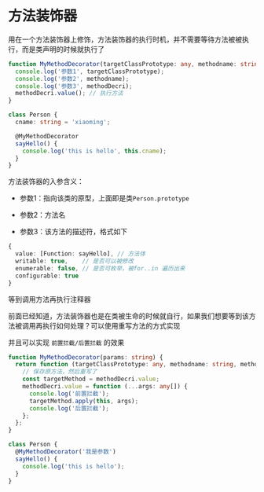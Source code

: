 # 方法装饰器

用在一个方法装饰器上修饰，方法装饰器的执行时机，并不需要等待方法被被执行，而是类声明的时候就执行了

```ts
function MyMethodDecorator(targetClassPrototype: any, methodname: string, methodDecri: PropertyDescriptor) {
  console.log('参数1', targetClassPrototype);
  console.log('参数2', methodname);
  console.log('参数3', methodDecri);
  methodDecri.value(); // 执行方法
}

class Person {
  cname: string = 'xiaoming';

  @MyMethodDecorator
  sayHello() {
    console.log('this is hello', this.cname);
  }
}
```

方法装饰器的入参含义：

- 参数1：指向该类的原型，上面即是类`Person.prototype`

- 参数2：方法名

- 参数3：该方法的描述符，格式如下

```ts
{
  value: [Function: sayHello], // 方法体
  writable: true,    // 是否可以被修改
  enumerable: false, // 是否可枚举，被for..in 遍历出来
  configurable: true
}
```

等到调用方法再执行注释器

前面已经知道，方法装饰器也是在类被生命的时候就自行，如果我们想要等到该方法被调用再执行如何处理？可以使用重写方法的方式实现

并且可以实现 `前置拦截/后置拦截` 的效果

```ts
function MyMethodDecorator(params: string) {
  return function (targetClassPrototype: any, methodname: string, methodDecri: PropertyDescriptor) {
    // 保存原方法，然后重写了
    const targetMethod = methodDecri.value;
    methodDecri.value = function (...args: any[]) {
      console.log('前置拦截');
      targetMethod.apply(this, args);
      console.log('后置拦截');
    };
  };
}

class Person {
  @MyMethodDecorator('我是参数')
  sayHello() {
    console.log('this is hello');
  }
}
```
